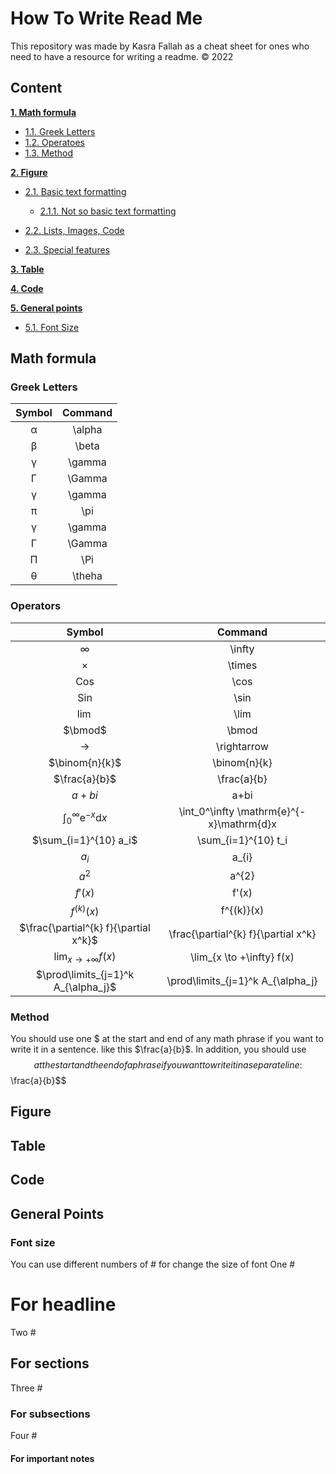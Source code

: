 # How To Write Read Me
This repository was made by Kasra Fallah as a cheat sheet for ones who need to have a resource for writing a readme.
&copy; 2022

## Content

**[1. Math formula](#math-formula)**

  * [1.1. Greek Letters](#greek-letters)
  * [1.2. Operatoes](#operators)
  * [1.3. Method](#method)  

**[2. Figure](#figure)**

  * [2.1. Basic text formatting](#heading--2-1)

      * [2.1.1. Not so basic text formatting](#heading--2-1-1)

  * [2.2. Lists, Images, Code](#heading--2-2)
  * [2.3. Special features](#heading--2-3)

**[3. Table](#table)**

**[4. Code](#code)**

**[5. General points](#general-points)**
  * [5.1. Font Size ](#font-size)

## Math formula
### Greek Letters
| Symbol  | Command |
| :---: | :---: |
| α  | \alpha |
| β  |\beta |
| γ | \gamma |
| Γ |\Gamma |
| γ | \gamma |
| π |\pi |
| γ | \gamma |
| Γ |\Gamma |
|Π| \Pi|
|θ| \theha| 
### Operators
| Symbol  | Command |
| :---: | :---: |
| $\infty$  | \infty |
| $\times$  |\times|
| Cos | \cos |
| Sin |\sin |
| $\lim$| \lim |
| $\bmod$ |\bmod |
| $\rightarrow$ |\rightarrow |
|$\binom{n}{k}$|\binom{n}{k}|
|$\frac{a}{b}$|\frac{a}{b}|
|$a+bi$|a+bi|
|$\int_0^\infty \mathrm{e}^{-x} \mathrm{d}x$|\int_0^\infty \mathrm{e}^{-x}\mathrm{d}x|
|$\sum_{i=1}^{10} a_i$|\sum_{i=1}^{10} t_i|
|$a_{i}$|a_{i}|
|$a^{2}$|a^{2}|
|$f'(x)$|f'(x)|
|$f^{(k)}(x)$|f^{(k)}(x)|
|$\frac{\partial^{k} f}{\partial x^k}$|\frac{\partial^{k} f}{\partial x^k}
|$\lim_{x \to +\infty} f(x)$|\lim_{x \to +\infty} f(x)|
|$\prod\limits_{j=1}^k A_{\alpha_j}$|\prod\limits_{j=1}^k A_{\alpha_j}|

### Method
You should use one $ at the start and end of any math phrase if you want to write it in a sentence. like this $\frac{a}{b}$.
In addition, you should use $$ at the start and the end of a phrase if you want to write it in a separate line:
$$\frac{a}{b}$$

## Figure
## Table
## Code 
## General Points

### Font size
You can use different numbers of # for change the size of font
One #
# For headline
Two #
## For sections
Three #
### For subsections
Four #
#### For important notes

